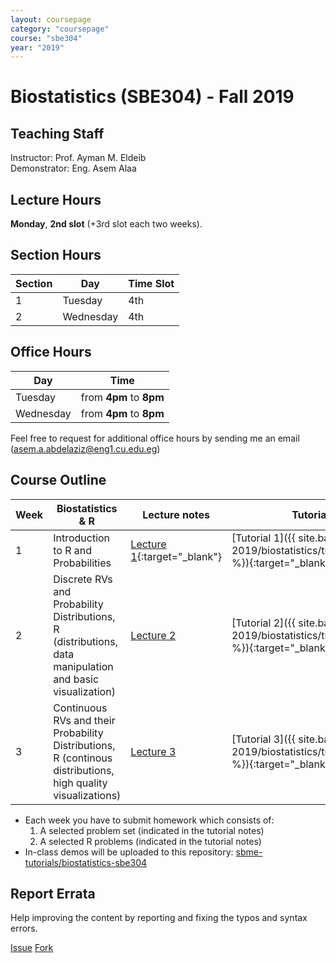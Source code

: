 ```yaml
---
layout: coursepage
category: "coursepage"
course: "sbe304"
year: "2019"
---
```


# Biostatistics \(SBE304\) - Fall 2019

## Teaching Staff

Instructor: Prof. Ayman M. Eldeib  
Demonstrator:  Eng. Asem Alaa  

## Lecture Hours

**Monday**, **2nd slot** (+3rd slot each two weeks).

## Section Hours

| Section | Day | Time Slot |
|---------|-----|-----------|
|   1     | Tuesday | 4th |
|   2     | Wednesday | 4th |

## Office Hours

| Day | Time |
|-----|-----------|
| Tuesday | from **4pm** to **8pm** |
| Wednesday | from **4pm** to **8pm** |

Feel free to request for additional office hours by sending me an email (asem.a.abdelaziz@eng1.cu.edu.eg)

## Course Outline

| Week | Biostatistics & R | Lecture notes | Tutorial notes |
|------|-----|-------|----|
| 1 |  Introduction to R and Probabilities | [Lecture 1](https://scholar.cu.edu.eg/sites/default/files/eldeib/files/sbe_304_-_bio-statistics-probability_6.pdf){:target="_blank"} | [Tutorial 1]({{ site.baseurl }}{% link 2019/biostatistics/tutorials/week01.pdf %}){:target="_blank"} |
| 2 | Discrete RVs and Probability Distributions, R (distributions, data manipulation and basic visualization)  |   [Lecture 2](https://scholar.cu.edu.eg/sites/default/files/eldeib/files/sbe_304_-_bio-statistics-discrete_random_variables_2.pdf) | [Tutorial 2]({{ site.baseurl }}{% link 2019/biostatistics/tutorials/week02.pdf %}){:target="_blank"} |
| 3 | Continuous RVs and their Probability Distributions, R (continous distributions, high quality visualizations)  |   [Lecture 3](https://scholar.cu.edu.eg/sites/default/files/eldeib/files/sbe_304_-_bio-statistics-continuous_random_variables_8.pdf) | [Tutorial 3]({{ site.baseurl }}{% link 2019/biostatistics/tutorials/week03.pdf %}){:target="_blank"} |


<!-- | 3 |  |  | |
| 4 |  | | |
| 5 |   | | |
| 6 |  | | |
| 7 |    | | |
| 8 |    | | |
| 9 |   | | |
| 10 |   | | |
| 11 |  | | |
| 12 |  | | | -->

* Each week you have to submit homework which consists of:
    1. A selected problem set (indicated in the tutorial notes)
    1. A selected R problems (indicated in the tutorial notes)
* In-class demos will be uploaded to this repository: [sbme-tutorials/biostatistics-sbe304](https://github.com/sbme-tutorials/biostatistics-sbe304)

## Report Errata

Help improving the content by reporting and fixing the typos and syntax errors.

<a class="github-button" href="https://github.com/sbme-tutorials/sbme-tutorials.github.io/issues" data-size="large" data-show-count="true" aria-label="Issue sbme-tutorials/sbme-tutorials.github.io on GitHub">Issue</a> <a class="github-button" href="https://github.com/sbme-tutorials/sbme-tutorials.github.io/fork" data-size="large" data-show-count="true" aria-label="Fork sbme-tutorials/sbme-tutorials.github.io on GitHub">Fork</a> 
